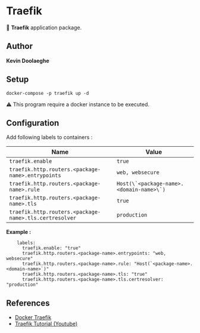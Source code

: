 # Traefik

:triangular_flag_on_post: **Traefik** application package.

## Author

**Kevin Doolaeghe**

## Setup

```
docker-compose -p traefik up -d
```

:warning: This program require a docker instance to be executed.

## Configuration

Add following labels to containers :

| Name | Value |
| --- | --- |
| `traefik.enable` | `true` |
| `traefik.http.routers.<package-name>.entrypoints` | `web, websecure` |
| `traefik.http.routers.<package-name>.rule` | ``Host(\`<package-name>.<domain-name>\`)`` |
| `traefik.http.routers.<package-name>.tls` | `true` |
| `traefik.http.routers.<package-name>.tls.certresolver` | `production` |

**Example :**

```
    labels:
      traefik.enable: "true"
      traefik.http.routers.<package-name>.entrypoints: "web, websecure"
      traefik.http.routers.<package-name>.rule: "Host(`<package-name>.<domain-name>`)"
      traefik.http.routers.<package-name>.tls: "true"
      traefik.http.routers.<package-name>.tls.certresolver: "production"
```

## References

* [Docker Traefik](https://doc.traefik.io/traefik/getting-started/quick-start/)
* [Traefik Tutorial (Youtube)](https://www.youtube.com/watch?v=wLrmmh1eI94)
